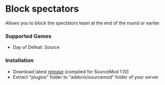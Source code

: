# Block spectators

Allows you to block the spectators team at the end of the round or earlier

### Supported Games

* Day of Defeat: Source

### Installation

* Download latest [release](https://github.com/dronelektron/block-spectators/releases) (compiled for SourceMod 1.10)
* Extract "plugins" folder to "addons/sourcemod" folder of your server
